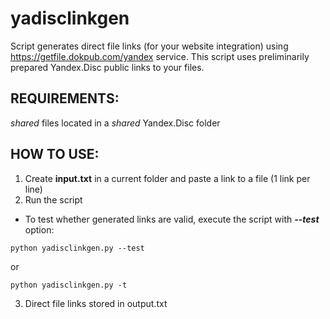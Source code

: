 # yadisclinkgen
Script generates direct file links (for your website integration) using https://getfile.dokpub.com/yandex service. This script uses preliminarily prepared Yandex.Disc public links to your files.

## REQUIREMENTS: 
_shared_ files located in a _shared_ Yandex.Disc folder
## HOW TO USE:
1. Create **input.txt** in a current folder and paste a link to a file (1 link per line)
2. Run the script
* To test whether generated links are valid, execute the script with ***--test*** option:
```
python yadisclinkgen.py --test
```
or
```
python yadisclinkgen.py -t
```
3. Direct file links stored in output.txt
